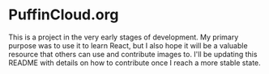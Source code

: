 # PuffinCloud.org

This is a project in the very early stages of development. My primary purpose was to use it to learn React, but I also hope it will be a valuable resource that others can use and contribute images to.
I'll be updating this README with details on how to contribute once I reach a more stable state.
